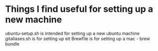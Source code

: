 Things I find useful for setting up a new machine
=====
ubuntu-setup.sh is intended for setting up a new ubuntu machine
gitaliases.sh is for setting up eit
Brewfile is for setting up a mac - brew bundle

